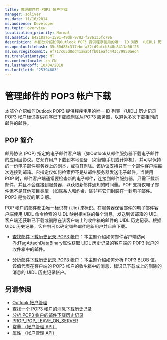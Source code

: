 ```yaml
---
title: 管理邮件的 POP3 帐户下载
manager: soliver
ms.date: 11/16/2014
ms.audience: Developer
ms.topic: overview
localization_priority: Normal
ms.assetid: b4218aa6-1591-49db-9782-f286135fc79a
description: 本部分介绍如何Outlook POP3 提供程序使用的唯一 ID 列表 （UIDL) 历史记录 POP3 帐户标识提供程序已下载或删除从 POP3 服务器，以避免多次下载相同的邮件的邮件。
ms.openlocfilehash: 35c50d83c317ebefa52fd9bfcb348c8411a06f25
ms.sourcegitcommit: ef717c65d8dd41ababffb01eafc443c79950aed4
ms.translationtype: MT
ms.contentlocale: zh-CN
ms.lasthandoff: 10/04/2018
ms.locfileid: "25394683"
---
```

# <a name="managing-message-downloads-for-pop3-accounts"></a>管理邮件的 POP3 帐户下载

本部分介绍如何Outlook POP3 提供程序使用的唯一 ID 列表 （UIDL) 历史记录 POP3 帐户标识提供程序已下载或删除从 POP3 服务器，以避免多次下载相同的邮件的邮件。
  
## <a name="introduction-to-pop"></a>POP 简介

邮局协议 (POP) 指定的电子邮件客户端 （如Outlook从邮件服务器下载电子邮件的应用层协议。它允许用户下载到本地设备 （如智能手机或计算机），并可以保持的一份电子邮件服务器上的副本，或将其删除。该协议支持只有一个邮件客户端每次连接到邮箱。它指定仅如何检索但不是从邮件服务器发送电子邮件。当使用 POP 时，邮件客户端通常要检查新的电子邮件，连接到邮件服务器，只需下载新邮件，并且不会连接到服务器，以获取新邮件通知的时间量。POP 支持仅电子邮件但不是其他项目类型 （如联系人和约会，除非将它们封装在一封电子邮件。POP3 是协议的第 3 版。
  
POP 帐户的邮件都由唯一标识符 (Uid) 来标识。在服务器保留邮件的电子邮件客户端使用 UIDL 命令检索的 UIDL 映射相关联的每个消息，发送到该邮箱的 UID。客户端还获取已下载或删除在该客户端上的收件箱的邮件的 UIDL 历史记录。根据 UIDL 历史记录，客户机可以确定哪些邮件是新用户并且应下载。

- [查找邮件下载历史记录 POP3 帐户](locating-the-message-download-history-for-a-pop3-account.md)： 本主题介绍如何邮件客户端访问[PidTagAttachDataBinary](https://msdn.microsoft.com/library/3b0a8b28-863e-4b96-a4c0-fdb8f40555b9%28Office.15%29.aspx)属性获取 UIDL 历史记录的客户端的 POP3 帐户的收件箱中的邮件。 
    
- [分析邮件下载历史记录 POP3 帐户](parsing-the-message-download-history-for-a-pop3-account.md)： 本主题介绍如何分析 POP3 BLOB 值，该值代表在客户端的 POP3 帐户的收件箱中的消息，标识已下载或上的删除的消息的 UIDL 历史记录帐户。
    
## <a name="see-also"></a>另请参阅

- [Outlook 帐户管理](outlook-account-management.md)    
- [查找一个 POP3 帐户的消息下载历史记录](locating-the-message-download-history-for-a-pop3-account.md) 
- [分析 POP3 帐户的邮件下载历史记录](parsing-the-message-download-history-for-a-pop3-account.md)   
- [PROP_POP_LEAVE_ON_SERVER](prop_pop_leave_on_server.md)  
- [常量 （帐户管理 API）](constants-account-management-api.md)    
- [属性 （帐户管理 API）](properties-account-management-api.md)
    

